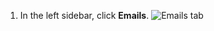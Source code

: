 1. In the left sidebar, click **Emails**.
   ![Emails tab](/assets/images/help/settings/settings-sidebar-emails.png)
